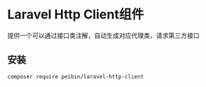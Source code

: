 Laravel Http Client组件
=======

提供一个可以通过接口类注解，自动生成对应代理类，请求第三方接口

## 安装

```sh
composer require peibin/laravel-http-client
```